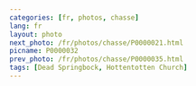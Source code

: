 ```yaml
---
categories: [fr, photos, chasse]
lang: fr
layout: photo
next_photo: /fr/photos/chasse/P0000021.html
picname: P0000032
prev_photo: /fr/photos/chasse/P0000035.html
tags: [Dead Springbock, Hottentotten Church]
---
```

